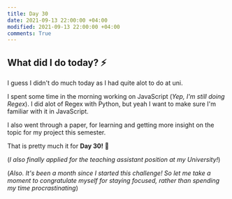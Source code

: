 ```yaml
---
title: Day 30
date: 2021-09-13 22:00:00 +04:00
modified: 2021-09-13 22:00:00 +04:00
comments: True
---
```


## What did I do today? ⚡️

I guess I didn't do much today as I had quite alot to do at uni.

I spent some time in the morning working on JavaScript (*Yep, I'm still doing Regex*). I did alot of Regex with Python, but yeah I want to make sure I'm familiar with it in JavaScript. 

I also went through a paper, for learning and getting more insight on the topic for my project this semester. 

That is pretty much it for **Day 30!** 🚀

(*I also finally applied for the teaching assistant position at my University!*)

(*Also. It's been a month since I started this challenge! So let me take a moment to congratulate myself for staying focused, rather than spending my time procrastinating*)